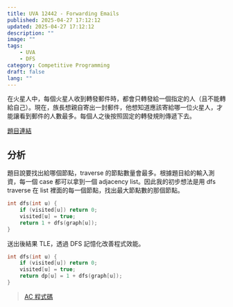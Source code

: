 ```yaml
---
title: UVA 12442 - Forwarding Emails
published: 2025-04-27 17:12:12
updated: 2025-04-27 17:12:12
description: ""
image: ""
tags:
    - UVA
    - DFS
category: Competitive Programming
draft: false
lang: ""
---
```


在火星人中，每個火星人收到轉發郵件時，都會只轉發給一個指定的人（且不能轉給自己）。現在，族長想親自寄出一封郵件，他想知道應該寄給哪一位火星人，才能讓看到郵件的人數最多。每個人之後按照固定的轉發規則傳遞下去。

[題目連結](https://onlinejudge.org/index.php?option=com_onlinejudge&Itemid=8&page=show_problem&problem=3873)

## 分析

題目說要找出給哪個節點，traverse 的節點數量會最多。根據題目給的輸入測資，每一個 case 都可以拿到一個 adjacency list。因此我的初步想法是用 dfs traverse 在 list 裡面的每一個節點，找出最大節點數的那個節點。

```cpp
int dfs(int u) {
    if (visited[u]) return 0;
    visited[u] = true;
    return 1 + dfs(graph[u]);
}
```

送出後結果 TLE，透過 DFS 記憶化改善程式效能。

```cpp
int dfs(int u) {
    if (visited[u]) return 0;
    visited[u] = true;
    return dp[u] = 1 + dfs(graph[u]);
}
```

> [AC 程式碼](https://github.com/yuto0226/cp-solutions/blob/main/onlinejudge/oj_12442.cpp)
